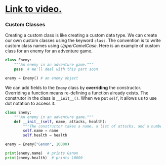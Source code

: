 # [Link to video.](https://www.youtube.com/watch?v=LHmT-Asxyl0&list=PLVD25niNi0BkMe4nxXTL4vFED06M6ccpg)

### Custom Classes

Creating a custom class is like creating a custom data type. We can create our own custom classes using the keyword `class`. The convention is to write custom class names using *UpperCamelCase*. Here is an example of custom class for an enemy for an adventure game. 

```python
class Enemy:
    """An enemy in an adventure game."""
    pass  # We'll deal with this part soon

enemy = Enemy() # an enemy object
```

We can add fields to the `Enemy` class by **overriding** the constructor. Overriding a function means re-defining a function already exists. The construtor in the class is `__init__()`. When we put `self`, it allows us to use dot notation to access it.

```python
class Enemy:
    """An enemy in an adventure game."""
    def __init__(self, name, attacks, health):
        """The constructor takes a name, a list of attacks, and a number of health points."""
        self.name = name
        self.health = health

enemy = Enemy("Ganon", 10000)

print(enemy.name)  # prints Ganon
print(enemy.health)  # prints 10000
```
